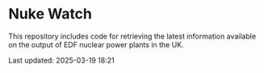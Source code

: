 # Nuke Watch

This repository includes code for retrieving the latest information available on the output of EDF nuclear power plants in the UK.

Last updated: 2025-03-19 18:21